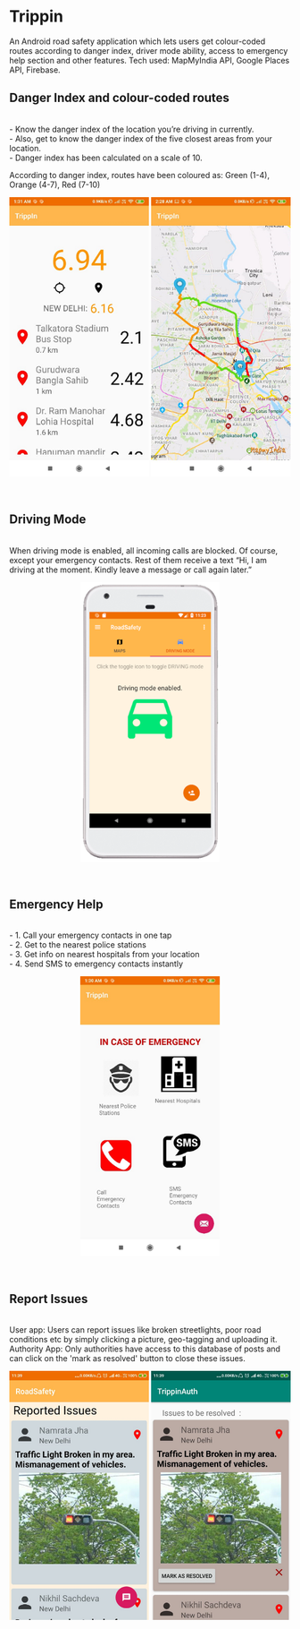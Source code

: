 # Trippin

An Android road safety application which lets users get colour-coded routes according to danger index, driver mode ability, access to emergency help section and other features. 
Tech used: MapMyIndia API, Google Places API, Firebase.

## Danger Index and colour-coded routes
<br/>
- Know the danger index of the location you’re driving in currently. <br />
- Also, get to know the danger index of the five closest areas from your location. <br />
- Danger index has been calculated on a scale of 10. <br />

According to danger index, routes have been coloured as: Green (1-4), Orange (4-7), Red (7-10)

<p align = "center">

<img src="https://github.com/Ahelii16/Trippin/blob/master/dangerindex.png" alt="Danger Index" width="250"/>
<img src="https://github.com/Ahelii16/Trippin/blob/master/routes.png" alt="Map route" width="250"/>

</p>

<br/>

## Driving Mode
<br/>
 When driving mode is enabled, all incoming calls are blocked. Of course, except your emergency contacts.
 Rest of them receive a text “Hi, I am driving at the moment. Kindly leave a message or call again later.”

<p align="center">
<img src="https://github.com/Ahelii16/Trippin/blob/master/drivemode.png" alt="Driving Mode" width="250"/>
</p>

<br/>

## Emergency Help
<br/>
- 1. Call your emergency contacts in one tap <br />
- 2. Get to the nearest police stations <br />
- 3. Get info on nearest hospitals from your location <br />
- 4. Send SMS to emergency contacts instantly <br />

<p align="center">
<img src="https://github.com/Ahelii16/Trippin/blob/master/help.png" alt="Help" width="250"/>
</p>
<br/>

## Report Issues
<br/>
User app: Users can report issues like broken streetlights, poor road conditions etc by simply clicking a picture, geo-tagging and uploading it.
Authority App: Only authorities have access to this database of posts and can click on the 'mark as resolved' button to close these issues.

<p align="center">
<img src="https://github.com/Ahelii16/Trippin/blob/master/user.png" alt="user app" width="250"/>
<img src="https://github.com/Ahelii16/Trippin/blob/master/auth.png" alt="auth app" width="250"/>
</p>
<br/>
